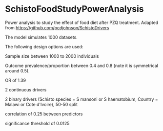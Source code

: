# SchistoFoodStudyPowerAnalysis
Power analysis to study the effect of food diet after PZQ treatment.
Adapted from https://github.com/pcdjohnson/SchistoDrivers

The model simulates 1000 datasets.

The following design options are used:

Sample size between 1000 to 2000 individuals

Outcome prevalence/proportion between 0.4 and 0.8 (note it is symmetrical around 0.5).

OR of 1.39

2 continuous drivers

2 binary drivers (Schisto species = S mansoni or S haematobium, Country = Malawi or Cote d'Ivoire), 50-50 split

correlation of 0.25 between predictors

significance threshold of 0.0125


